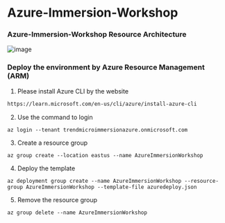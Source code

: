 # Azure-Immersion-Workshop

### Azure-Immersion-Workshop Resource Architecture

![image](https://adc.github.trendmicro.com/GIS-HCT/Azure-Immersion-Workshop/blob/main/readme/Azure-Immersion-Workshop%20Resource%20Architecture.png)

### Deploy the environment by Azure Resource Management (ARM)
1. Please install Azure CLI by the website
```html
https://learn.microsoft.com/en-us/cli/azure/install-azure-cli
```
2. Use the command to login
```commandline
az login --tenant trendmicroimmersionazure.onmicrosoft.com
```
3. Create a resource group
```commandline
az group create --location eastus --name AzureImmersionWorkshop
```
4. Deploy the template
```commandline
az deployment group create --name AzureImmersionWorkshop --resource-group AzureImmersionWorkshop --template-file azuredeploy.json
```
5. Remove the resource group
```commandline
az group delete --name AzureImmersionWorkshop
```